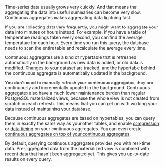 Time-series data usually grows very quickly. And that means that aggregating the
data into useful summaries can become very slow. Continuous aggregates makes
aggregating data lightning fast.

If you are collecting data very frequently, you might want to aggregate your
data into minutes or hours instead. For example, if you have a table of
temperature readings taken every second, you can find the average temperature
for each hour. Every time you run this query, the database needs to scan the
entire table and recalculate the average every time.

Continuous aggregates are a kind of hypertable that is refreshed automatically
in the background as new data is added, or old data is modified. Changes to your
dataset are tracked, and the hypertable behind the continuous aggregate is
automatically updated in the background.

You don't need to manually refresh your continuous aggregates, they are
continuously and incrementally updated in the background. Continuous aggregates
also have a much lower maintenance burden than regular PostgreSQL materialized
views, because the whole view is not created from scratch on each refresh. This
means that you can get on with working your data instead of maintaining your
database.

Because continuous aggregates are based on hypertables, you can query them in
exactly the same way as your other tables, and enable [compression][compression]
or [data tiering][data-tiering] on your continuous aggregates. You can even
create
[continuous aggregates on top of your continuous aggregates][hierarchical-caggs].

By default, querying continuous aggregates provides you with real-time data.
Pre-aggregated data from the materialized view is combined with recent data that
hasn't been aggregated yet. This gives you up-to-date results on every query.

[data-tiering]: /use-timescale/:currentVersion:/data-tiering/
[compression]: /use-timescale/:currentVersion:/compression/
[hierarchical-caggs]: /use-timescale/:currentVersion:/continuous-aggregates/hierarchical-continuous-aggregates/
